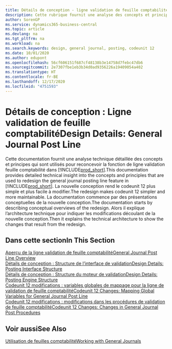 ```yaml
---
title: Détails de conception - ligne validation de feuille comptabilité | Microsoft Docs
description: Cette rubrique fournit une analyse des concepts et principes qui sont utilisés pour reconcevoir la fonction de ligne validation feuille comptabilité dans Business Central.
author: SorenGP
ms.service: dynamics365-business-central
ms.topic: article
ms.devlang: na
ms.tgt_pltfrm: na
ms.workload: na
ms.search.keywords: design, general journal, posting, codeunit 12
ms.date: 10/01/2020
ms.author: edupont
ms.openlocfilehash: 56cf606151f687cf48138b3e14758d7febc47db6
ms.sourcegitcommit: 2e7307fbe1eb3b34d0ad9356226a19409054a402
ms.translationtype: HT
ms.contentlocale: fr-BE
ms.lasthandoff: 12/17/2020
ms.locfileid: "4751593"
---
```

# <a name="design-details-general-journal-post-line"></a><span data-ttu-id="4f237-103">Détails de conception : Ligne validation de feuille comptabilité</span><span class="sxs-lookup"><span data-stu-id="4f237-103">Design Details: General Journal Post Line</span></span>
<span data-ttu-id="4f237-104">Cette documentation fournit une analyse technique détaillée des concepts et principes qui sont utilisés pour reconcevoir la fonction de ligne validation feuille comptabilité dans [!INCLUDE[prod_short](includes/prod_short.md)].</span><span class="sxs-lookup"><span data-stu-id="4f237-104">This documentation provides detailed technical insight into the concepts and principles that are used to redesign the general journal posting line feature in [!INCLUDE[prod_short](includes/prod_short.md)].</span></span> <span data-ttu-id="4f237-105">La nouvelle conception rend le codeunit 12 plus simple et plus facile à modifier.</span><span class="sxs-lookup"><span data-stu-id="4f237-105">The redesign makes codeunit 12 simpler and more maintainable.</span></span> <span data-ttu-id="4f237-106">La documentation commence par des présentations conceptuelles de la nouvelle conception.</span><span class="sxs-lookup"><span data-stu-id="4f237-106">The documentation starts by describing conceptual overviews of the redesign.</span></span> <span data-ttu-id="4f237-107">Alors il explique l’architecture technique pour indiquer les modifications découlant de la nouvelle conception.</span><span class="sxs-lookup"><span data-stu-id="4f237-107">Then it explains the technical architecture to show the changes that result from the redesign.</span></span>  

## <a name="in-this-section"></a><span data-ttu-id="4f237-108">Dans cette section</span><span class="sxs-lookup"><span data-stu-id="4f237-108">In This Section</span></span>  
[<span data-ttu-id="4f237-109">Aperçu de la ligne validation de feuille comptabilité</span><span class="sxs-lookup"><span data-stu-id="4f237-109">General Journal Post Line Overview</span></span>](design-details-general-journal-post-line-overview.md)  
[<span data-ttu-id="4f237-110">Détails de conception : Structure de l’interface de validation</span><span class="sxs-lookup"><span data-stu-id="4f237-110">Design Details: Posting Interface Structure</span></span>](design-details-posting-interface-structure.md)  
[<span data-ttu-id="4f237-111">Détails de conception : Structure du moteur de validation</span><span class="sxs-lookup"><span data-stu-id="4f237-111">Design Details: Posting Engine Structure</span></span>](design-details-posting-engine-structure.md)  
[<span data-ttu-id="4f237-112">Codeunit 12 modifications : variables globales de mappage pour la ligne de validation de feuille comptabilité</span><span class="sxs-lookup"><span data-stu-id="4f237-112">Codeunit 12 Changes: Mapping Global Variables for General Journal Post Line</span></span>](design-details-codeunit-12-changes-mapping-global-variables-for-general-journal-post-line.md)  
[<span data-ttu-id="4f237-113">Codeunit 12 modifications : modifications dans les procédures de validation de feuille comptabilité</span><span class="sxs-lookup"><span data-stu-id="4f237-113">Codeunit 12 Changes: Changes in General Journal Post Procedures</span></span>](design-details-codeunit-12-changes-changes-in-general-journal-post-procedures.md)  

## <a name="see-also"></a><span data-ttu-id="4f237-114">Voir aussi</span><span class="sxs-lookup"><span data-stu-id="4f237-114">See Also</span></span>  
[<span data-ttu-id="4f237-115">Utilisation de feuilles comptabilité</span><span class="sxs-lookup"><span data-stu-id="4f237-115">Working with General Journals</span></span>](ui-work-general-journals.md)
